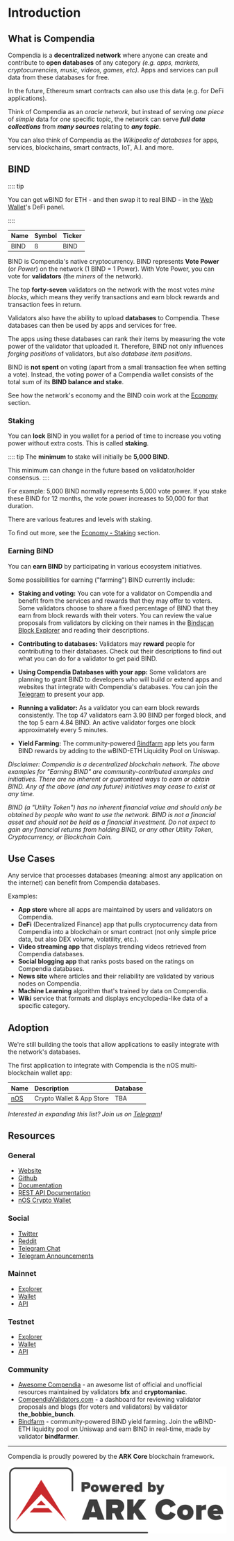 # Introduction

## What is Compendia

Compendia is a **decentralized network** where anyone can create and contribute to **open databases** of any category *(e.g. apps, markets, cryptocurrencies, music, videos, games, etc)*. Apps and services can pull data from these databases for free.

In the future, Ethereum smart contracts can also use this data (e.g. for DeFi applications).

Think of Compendia as an *oracle network*, but instead of serving *one piece* of *simple* data for *one* specific topic, the network can serve ***full data collections*** from ***many sources*** relating to ***any topic***.

You can also think of Compendia as the *Wikipedia of databases* for apps, services, blockchains, smart contracts, IoT, A.I. and more. 

## BIND

:::: tip

You can get wBIND for ETH - and then swap it to real BIND - in the [Web Wallet](https://wallet.compendia.org)'s DeFi panel.

::::

| Name | Symbol | Ticker |
| ---- | ------ | ------ |
| BIND | ß      | BIND   |

BIND is Compendia's native cryptocurrency. BIND represents **Vote Power**  (or *Power*) on the network (1 BIND = 1 Power). With Vote Power, you can vote for **validators** (the *miners* of the network).

The top **forty-seven** validators on the network with the most votes *mine blocks*, which means they verify transactions and earn block rewards and transaction fees in return.

Validators also have the ability to upload **databases** to Compendia. These databases can then be used by apps and services for free.

The apps using these databases can rank their items by measuring the vote power of the validator that uploaded it. Therefore, BIND not only influences *forging positions* of validators, but also *database item positions*.

BIND is **not spent** on voting (apart from a small transaction fee when setting a vote). Instead, the voting power of a Compendia wallet consists of the total sum of its **BIND balance and stake**.

See how the network's economy and the BIND coin work at the [Economy](./economy.html) section.

### Staking

 You can **lock** BIND in you wallet for a period of time to increase you voting power without extra costs. This is called **staking**.

:::: tip
 The **minimum** to stake will initially be **5,000 BIND**.

 This minimum can change in the future based on validator/holder consensus.
::::

 For example: 5,000 BIND normally represents 5,000 vote power. If you stake these BIND for 12 months, the vote power increases to 50,000 for that duration.

There are various features and levels with staking.

To find out more, see the [Economy - Staking](./economy.html#staking) section.

### Earning BIND

You can **earn BIND** by participating in various ecosystem initiatives.

Some possibilities for earning ("farming") BIND currently include:

* **Staking and voting:** You can vote for a validator on Compendia and benefit from the services and rewards that they may offer to voters. Some validators choose to share a fixed percentage of BIND that they earn from block rewards with their voters. You can review the value proposals from validators by clicking on their names in the [Bindscan Block Explorer](https://bindscan.io) and reading their descriptions.

* **Contributing to databases:** Validators may **reward** people for contributing to their databases. Check out their descriptions to find out what you can do for a validator to get paid BIND.

* **Using Compendia Databases with your app:** Some validators are planning to grant BIND to developers who will build or extend apps and websites that integrate with Compendia's databases. You can join the [Telegram](https://t.me/Compendia) to present your app.

* **Running a validator:** As a validator you can earn block rewards consistently. The top 47 validators earn 3.90 BIND per forged block, and the top 5 earn 4.84 BIND. An active validator forges one block approximately every 5 minutes.

* **Yield Farming:** The community-powered [ßindfarm](https://bind.farm) app lets you farm BIND rewards by adding to the wBIND-ETH Liquidity Pool on Uniswap.

*Disclaimer: Compendia is a decentralized blockchain network. The above examples for "Earning BIND" are community-contributed examples and initiatives. There are no inherent or guaranteed ways to earn or obtain BIND. Any of the above (and any future) initiatives may cease to exist at any time.*

*BIND (a "Utility Token") has no inherent financial value and should only be obtained by people who want to use the network. BIND is not a financial asset and should not be held as a financial investment. Do not expect to gain any financial returns from holding BIND, or any other Utility Token, Cryptocurrency, or Blockchain Coin.*

## Use Cases

Any service that processes databases (meaning: almost any application on the internet) can benefit from Compendia databases.

Examples:

* **App store** where all apps are maintained by users and validators on Compendia.
* **DeFi** (Decentralized Finance) app that pulls cryptocurrency data from Compendia into a blockchain or smart contract (not only simple price data, but also DEX volume, volatility, etc.).
* **Video streaming app** that displays trending videos retrieved from Compendia databases.
* **Social blogging app** that ranks posts based on the ratings on Compendia databases.
* **News site** where articles and their reliability are validated by various nodes on Compendia.
* **Machine Learning** algorithm that's trained by data on Compendia.
* **Wiki** service that formats and displays encyclopedia-like data of a specific category.

## Adoption

We're still building the tools that allow applications to easily integrate with the network's databases.

The first application to integrate with Compendia is the nOS multi-blockchain wallet app:

| Name                  | Description               | Database |
| --------------------- | :------------------------ | :------- |
| [nOS](https://nos.io) | Crypto Wallet & App Store | TBA      |

*Interested in expanding this list? Join us on [Telegram](https://t.me/Compendia)!*

## Resources

### General

* [Website](https://compendia.org)
* [Github](https://github.com/compendia)
* [Documentation](https://docs.compendia.org)
* [REST API Documentation](/api/)
* [nOS Crypto Wallet](https://nos.io)

### Social

* [Twitter](https://twitter.com/Compendia_org)
* [Reddit](https://reddit.com/r/Compendia)
* [Telegram Chat](https://t.me/Compendia)
* [Telegram Announcements](https://t.me/CompendiaAnn)

### Mainnet

* [Explorer](https://bindscan.io)
* [Wallet](https://wallet.compendia.org)
* [API](https://api.compendia.org/api/v2)

### Testnet

* [Explorer](https://explorer.nos.dev)
* [Wallet](https://wallet.nos.dev)
* [API](https://api.nos.dev/api/v2)

### Community

* [Awesome Compendia](https://github.com/Bx64/Awesome-Compendia) - an awesome list of official and unofficial resources maintained by validators **bfx** and **cryptomaniac**.
* [CompendiaValidators.com](https://compendiavalidators.com) - a dashboard for reviewing validator proposals and blogs (for voters and validators) by validator **the_bobbie_bunch**.
* [Bindfarm](https://bind.farm) - community-powered BIND yield farming. Join the wBIND-ETH liquidity pool on Uniswap and earn BIND in real-time, made by validator **bindfarmer**.

---

Compendia is proudly powered by the **ARK Core** blockchain framework.

<div style="height: 175px; margin-bottom: 20px;">
  <a href="https://ark.io">
    <img src="./img/powered-ark.png" style="width: 100%; height: auto;">
  </a>
</div>
